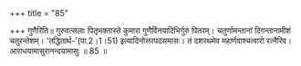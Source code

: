 +++
title = "85"

+++
गुणैरिति॥ गुरुवत्सलाः पितृभक्तास्ते कुमारा गुणैर्विनयादिभिर्गुरुं पितरम्। चतुर्णामन्तानां दिगन्तानामीशं चतुरन्तेशम्। 'तद्धितार्थ-'(पा.2।1।51) इत्यादिनोत्तरपदसमासः। तं दशरथमेव महार्णवाश्चत्वारो रत्नैरिव। आराधयामासुरानन्दयामासुः ॥ 85 ॥